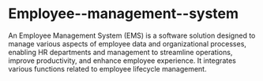 # Employee--management--system
 An Employee Management System (EMS) is a software solution designed to manage various aspects of employee data and organizational processes, enabling HR departments and management to streamline operations, improve productivity, and enhance employee experience. It integrates various functions related to employee lifecycle management.
